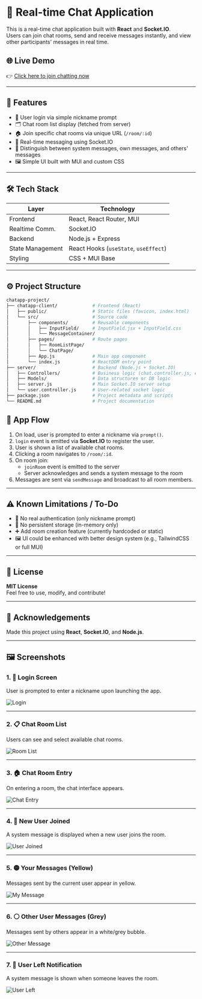 # 💬 Real-time Chat Application

This is a real-time chat application built with **React** and **Socket.IO**.  
Users can join chat rooms, send and receive messages instantly, and view other participants' messages in real time.

## 🌐 Live Demo

👉 [Click here to join chatting now](http://132.145.108.97:5001/)

---

## 🚀 Features

- 🧑 User login via simple nickname prompt
- 🗂 Chat room list display (fetched from server)
- 🏠 Join specific chat rooms via unique URL (`/room/:id`)
- 💬 Real-time messaging using Socket.IO
- 👥 Distinguish between system messages, own messages, and others' messages
- 🖼 Simple UI built with MUI and custom CSS

---

## 🛠 Tech Stack

| Layer           | Technology                      |
|----------------|----------------------------------|
| Frontend        | React, React Router, MUI        |
| Realtime Comm.  | Socket.IO                       |
| Backend         | Node.js + Express               |
| State Management| React Hooks (`useState`, `useEffect`) |
| Styling         | CSS + MUI Base                  |

---

## ⚙️ Project Structure

```bash
chatapp-project/
├── chatapp-client/             # Frontend (React)
│   ├── public/                 # Static files (favicon, index.html)
│   └── src/                    # Source code
│       ├── components/         # Reusable components
│       │   ├── InputField/     # InputField.jsx + InputField.css
│       │   └── MessageContainer/
│       ├── pages/              # Route pages
│       │   ├── RoomListPage/
│       │   └── ChatPage/
│       ├── App.js              # Main app component
│       └── index.js            # ReactDOM entry point
├── server/                     # Backend (Node.js + Socket.IO)
│   ├── Controllers/            # Business logic (chat.controller.js, etc.)
│   ├── Models/                 # Data structures or DB logic
│   ├── server.js               # Main Socket.IO server setup
│   └── user.controller.js      # User-related socket logic
├── package.json                # Project metadata and scripts
└── README.md                   # Project documentation
```

## 🧠 App Flow

1. On load, user is prompted to enter a nickname via `prompt()`.
2. `login` event is emitted via **Socket.IO** to register the user.
3. User is shown a list of available chat rooms.
4. Clicking a room navigates to `/room/:id`.
5. On room join:
   - `joinRoom` event is emitted to the server
   - Server acknowledges and sends a system message to the room
6. Messages are sent via `sendMessage` and broadcast to all room members.

---

## ⚠️ Known Limitations / To-Do

- 🔐 No real authentication (only nickname prompt)
- 🧼 No persistent storage (in-memory only)
- ➕ Add room creation feature (currently hardcoded or static)
- 🖼 UI could be enhanced with better design system (e.g., TailwindCSS or full MUI)

---

## 📝 License

**MIT License**  
Feel free to use, modify, and contribute!

---

## 🙌 Acknowledgements

Made this project using **React**, **Socket.IO**, and **Node.js**.

---

## 🖼 Screenshots

### 1. 🔐 Login Screen  
User is prompted to enter a nickname upon launching the app.

![Login](./screenshots/1_login.png)

---

### 2. 📋 Chat Room List  
Users can see and select available chat rooms.

![Room List](./screenshots/2_room_list.png)

---

### 3. 🏠 Chat Room Entry  
On entering a room, the chat interface appears.

![Chat Entry](./screenshots/3_enter_room.png)

---

### 4. 🧑 New User Joined  
A system message is displayed when a new user joins the room.

![User Joined](./screenshots/4_user_joined.png)

---

### 5. 🟡 Your Messages (Yellow)  
Messages sent by the current user appear in yellow.

![My Message](./screenshots/5_my_message.png)

---

### 6. ⚪ Other User Messages (Grey)  
Messages sent by others appear in a white/grey bubble.

![Other Message](./screenshots/6_other_message.png)

---

### 7. 🚪 User Left Notification  
A system message is shown when someone leaves the room.

![User Left](./screenshots/7_user_left.png)



